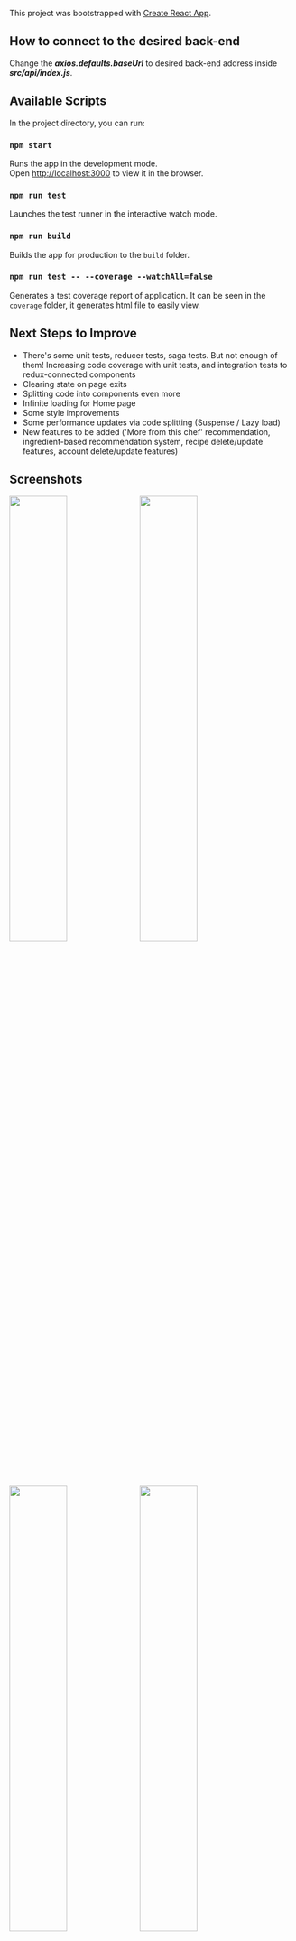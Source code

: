 This project was bootstrapped with [Create React App](https://github.com/facebook/create-react-app).

## How to connect to the desired back-end
Change the ***axios.defaults.baseUrl*** to desired back-end address inside ***src/api/index.js***.

## Available Scripts

In the project directory, you can run:

### `npm start`

Runs the app in the development mode.<br />
Open [http://localhost:3000](http://localhost:3000) to view it in the browser.

### `npm run test`

Launches the test runner in the interactive watch mode.

### `npm run build`

Builds the app for production to the `build` folder.

### `npm run test -- --coverage --watchAll=false`

Generates a test coverage report of application. It can be seen in the `coverage` folder, it generates html file to easily view.

## Next Steps to Improve

- There's some unit tests, reducer tests, saga tests. But not enough of them! Increasing code coverage with unit tests, and integration tests to redux-connected components
- Clearing state on page exits
- Splitting code into components even more
- Infinite loading for Home page
- Some style improvements
- Some performance updates via code splitting (Suspense / Lazy load)
- New features to be added ('More from this chef' recommendation, ingredient-based recommendation system, recipe delete/update features, account delete/update features)

## Screenshots

<img src="https://user-images.githubusercontent.com/28937640/90635605-0f3b2d00-e232-11ea-851a-3f6300cdf3d9.png" width="45%"></img> <img src="https://user-images.githubusercontent.com/28937640/90635648-1f530c80-e232-11ea-9673-fdbce196b937.png" width="45%"></img> <img src="https://user-images.githubusercontent.com/28937640/90635694-2ed25580-e232-11ea-8659-6e663ec3ac20.png" width="45%"></img> <img src="https://user-images.githubusercontent.com/28937640/90635747-43165280-e232-11ea-874f-fc031f0fb0d5.png" width="45%"></img> <img src="https://user-images.githubusercontent.com/28937640/90635795-57f2e600-e232-11ea-9121-9882f474b02a.png" width="45%"></img> <img src="https://user-images.githubusercontent.com/28937640/90635845-68a35c00-e232-11ea-917e-c6799bff3b28.png" width="45%"></img> <img src="https://user-images.githubusercontent.com/28937640/90635854-6b9e4c80-e232-11ea-97ca-6a28df0ba22a.png" width="45%"></img> <img src="https://user-images.githubusercontent.com/28937640/90635862-6d681000-e232-11ea-8b41-ac5edf2c6645.png" width="45%"></img> <img src="https://user-images.githubusercontent.com/28937640/90635868-6f31d380-e232-11ea-810c-1bae647cc801.png" width="45%"></img> <img src="https://user-images.githubusercontent.com/28937640/90635870-70630080-e232-11ea-82c0-0705915e9a7e.png" width="45%"></img> <img src="https://user-images.githubusercontent.com/28937640/90635875-722cc400-e232-11ea-9d7b-e488d0b22295.png" width="45%"></img> <img src="https://user-images.githubusercontent.com/28937640/90635883-73f68780-e232-11ea-85c7-e612d11bf3b4.png" width="45%"></img> <img src="https://user-images.githubusercontent.com/28937640/90635897-78bb3b80-e232-11ea-9e1c-bf5d3427ffe5.png" width="45%"></img> <img src="https://user-images.githubusercontent.com/28937640/90635907-7c4ec280-e232-11ea-991c-a002befe93f7.png" width="45%"></img> <img src="https://user-images.githubusercontent.com/28937640/90635918-807ae000-e232-11ea-9e4e-3d01930d0964.png" width="45%"></img> <img src="https://user-images.githubusercontent.com/28937640/90635921-8244a380-e232-11ea-9fbf-d87646233b54.png" width="45%"></img> 

## Dependencies
```
    "@hookform/error-message": "0.0.3",

    "@hookform/resolvers": "^0.1.0",

    "@testing-library/jest-dom": "^4.2.4",

    "@testing-library/react": "^9.3.2",

    "@testing-library/user-event": "^7.1.2",

    "axios": "^0.19.2",

    "bootstrap": "^4.5.0",

    "http-proxy-middleware": "^1.0.5",

    "react": "^16.13.1",

    "react-beautiful-dnd": "^13.0.0",

    "react-bootstrap": "^1.3.0",

    "react-dom": "^16.13.1",

    "react-dropzone": "^11.0.2",

    "react-ellipsis-pjs": "^2.1.2",

    "react-hook-form": "^6.3.0",

    "react-redux": "^7.2.1",

    "react-router-dom": "^5.2.0",

    "react-scripts": "3.4.1",

    "react-window": "^1.8.5",

    "react-window-scroller": "^1.0.8",

    "redux": "^4.0.5",

    "redux-saga": "^1.1.3",

    "yup": "^0.29.3",

    "enzyme": "^3.11.0",
    
    "enzyme-adapter-react-16": "^1.15.2"

```
    
